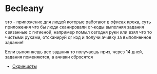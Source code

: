 # Becleany

это - приложение для людей которые работают в офисах крока, суть приложения что бы люди сканировали qr-коды выполняя задания связанные с гигиеной, например помыл сегодня руки или взял что то чистыми руками, отсканируй qr код и получи ачивку за выполненное задание!

Если выполняешь все задания то получаешь приз, через 14 дней, задания поменяются, а ачивки сбросятся

- [Скриншоты](https://drive.google.com/drive/folders/18ABpKZPbF7PWi8BILUxbJxSIbFJ8DhkV?usp=sharing)
